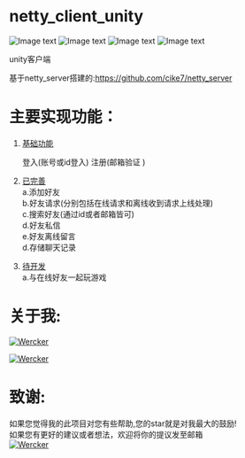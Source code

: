 # netty_client_unity
![Image text](https://img.shields.io/badge/%E7%8A%B6%E6%80%81-%E7%BB%B4%E6%8A%A4%E4%B8%AD-green.svg)   ![Image text](https://img.shields.io/badge/%E7%89%88%E6%9C%AC-1.1.0-brightgreen.svg)   ![Image text](https://img.shields.io/badge/%E6%9C%80%E8%BF%91%E6%8F%90%E4%BA%A4%E6%97%B6%E9%97%B4-2020%2F2%2F23-brightgreen.svg)
![Image text](https://img.shields.io/badge/%E7%BC%96%E8%AF%91%E6%83%85%E5%86%B5-%E6%AD%A3%E5%B8%B8%E7%BC%96%E8%AF%91-green.svg) 

unity客户端

基于netty_server搭建的:https://github.com/cike7/netty_server

主要实现功能：
====
1. [基础功能]() 
    
    登入(账号或id登入)  注册(邮箱验证 )
2. [已完善]()  
    a.添加好友  
    b.好友请求(分别包括在线请求和离线收到请求上线处理)  
    c.搜索好友(通过id或者邮箱皆可)  
    d.好友私信  
    e.好友离线留言  
    d.存储聊天记录
    
3. [待开发]()  
    a.与在线好友一起玩游戏

关于我:
====
[![Wercker](https://img.shields.io/badge/%E4%B8%AA%E4%BA%BA%E7%BD%91%E7%AB%99-http%3A%2F%2Fwww.maquepai.club-brightgreen)](https://www.maquepai.club)

[![Wercker](https://img.shields.io/badge/%E5%85%B3%E4%BA%8E%E6%88%91-CSDN-brightgreen.svg)](https://blog.csdn.net/weixin_44737332?type=blog)

致谢:
====
如果您觉得我的此项目对您有些帮助,您的star就是对我最大的鼓励!  
如果您有更好的建议或者想法，欢迎将你的提议发至邮箱  
[![Wercker](https://img.shields.io/badge/QQ%E9%82%AE%E7%AE%B1-2053095395%40qq.com-brightgreen)](https://mail.qq.com/)
 


